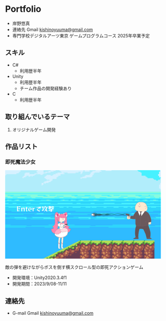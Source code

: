 # Portfolio

- 岸野悠真
- 連絡先  Gmail [kishinoyuuma@gmail.com](mailto:kishinoyuuma@gmail.com)
- 専門学校デジタルアーツ東京 ゲームプログラムコース 2025年卒業予定

## スキル
- C#
  - 利用歴半年
- Unity
  - 利用歴半年
  - チーム作品の開発経験あり
- C
  - 利用歴半年



## 取り組んでいるテーマ
1. オリジナルゲーム開発

## 作品リスト

### 即死魔法少女

![画像](./images/smz1.webp)

敵の弾を避けながらボスを倒す横スクロール型の即死アクションゲーム

- 開発環境：Unity2020.3.4f1
- 開発期間：2023/9/08-11/11

## 連絡先

- G-mail Gmail [kishinoyuuma@gmail.com](mailto:kishinoyuuma@gmail.com)